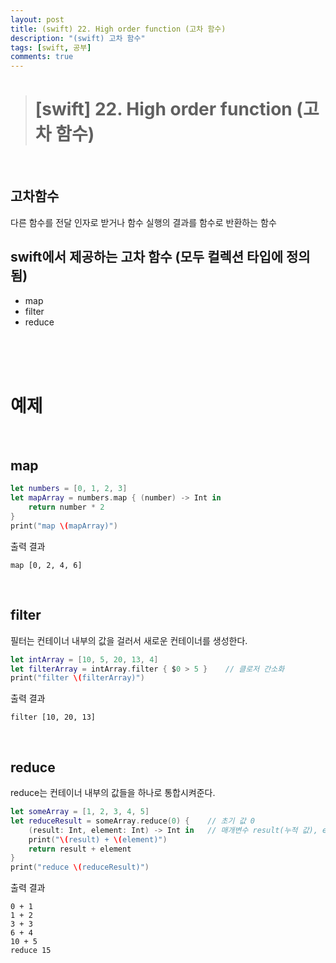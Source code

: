 ```yaml
---
layout: post
title: (swift) 22. High order function (고차 함수)
description: "(swift) 고차 함수"
tags: [swift, 공부]
comments: true
---
```


> # [swift] 22. High order function (고차 함수)

<br>

## 고차함수
다른 함수를 전달 인자로 받거나 함수 실행의 결과를 함수로 반환하는 함수  

## swift에서 제공하는 고차 함수 (모두 컬렉션 타입에 정의됨)
 - map
 - filter
 - reduce

<br>
<br>
<br>

# 예제

<br>

## map
``` swift
let numbers = [0, 1, 2, 3]
let mapArray = numbers.map { (number) -> Int in
    return number * 2
}
print("map \(mapArray)")
```

출력 결과  
```
map [0, 2, 4, 6]
```

<br>

## filter
필터는 컨테이너 내부의 값을 걸러서 새로운 컨테이너를 생성한다.  
``` swift
let intArray = [10, 5, 20, 13, 4]
let filterArray = intArray.filter { $0 > 5 }    // 클로저 간소화
print("filter \(filterArray)")
```

출력 결과  
```
filter [10, 20, 13]
```

<br>

## reduce
reduce는 컨테이너 내부의 값들을 하나로 통합시켜준다.
``` swift
let someArray = [1, 2, 3, 4, 5]
let reduceResult = someArray.reduce(0) {    // 초기 값 0
    (result: Int, element: Int) -> Int in   // 매개변수 result(누적 값), element(배열의 요소 값)
    print("\(result) + \(element)")
    return result + element
}
print("reduce \(reduceResult)")
```

출력 결과
```
0 + 1
1 + 2
3 + 3
6 + 4
10 + 5
reduce 15
```